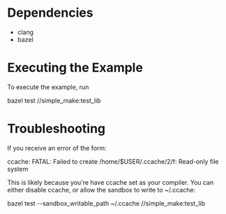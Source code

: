 # Dependencies

  * clang
  * bazel

# Executing the Example

To execute the example, run

   bazel test //simple_make:test_lib

# Troubleshooting

If you receive an error of the form:

  ccache: FATAL: Failed to create /home/$USER/.ccache/2/f: Read-only file system

This is likely because you're have ccache set as your compiler. You can either
disable ccache, or allow the sandbox to write to ~/.ccache:

  bazel test --sandbox_writable_path ~/.ccache //simple_make:test_lib
